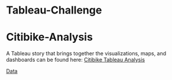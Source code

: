 # Tableau-Challenge

# Citibike-Analysis
A Tableau story that brings together the visualizations, maps, and dashboards can be found here: 
[Citibike Tableau Analysis](https://https://public.tableau.com/app/profile/shreestina.tamrakar/viz/CitibikeAnalysis_16524195492930/NYCitibikeAnalysis2020)

[Data](https://www.citibikenyc.com/system-data)

